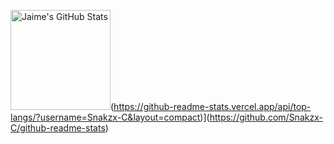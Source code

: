 <img alt="Jaime's GitHub Stats" height="160em"  src="https://github-readme-stats.vercel.app/api?username=Snakzx-C&theme=material-palenight&show_icons=true">(https://github-readme-stats.vercel.app/api/top-langs/?username=Snakzx-C&layout=compact)](https://github.com/Snakzx-C/github-readme-stats)
